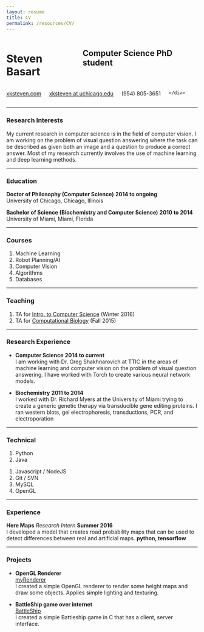 ```yaml
---
layout: resume 
title: CV
permalink: /resources/CV/
---
```


<div class="row">
	<div class="eight columns">
		<h1 class="my-heading1">Steven Basart </h1>
		<h2 class="my-heading2"> Computer Science PhD student </h2>
	</div>
	<div class="four columns">
		<p class="my-headingp"><a href="http://www.xksteven.com" >xksteven.com</a></p>
		<p class="my-headingp"><a href="mailto:xksteven@uchicago.edu"> xksteven at uchicago.edu</a></p>
		<p class="my-headinglastp">(954) 805-3651</p>
		
	</div>
</div>


------

### Research Interests

My current research in computer science is in the field of computer vision.  I am working on the problem of visual question answering where the task can be described as given both an image and a question to produce a correct answer.  Most of my research currently involves the use of machine learning and deep learning methods.  


------

### Education

**Doctor of Philosophy (Computer Science)** __2014 to ongoing__  
	University of Chicago, Chicago, Illinois

**Bachelor of Science (Biochemistry and Computer Science)** __2010 to 2014__  
	University of Miami, Miami, Florida


------

### Courses

1. Machine Learning
2. Robot Planning/AI
3. Computer Vision
4. Algorithms
5. Databases


------

### Teaching

1. TA for [Intro. to Computer Science](https://www.classes.cs.uchicago.edu/archive/2016/winter/15200-1/) (Winter 2016)
2. TA for [Computational Biology](http://uchicago.bio) (Fall 2015)


------

### Research Experience

* **Computer Science**  __2014 to current__  
	I am working with Dr. Greg Shakhnarovich at TTIC in the areas of machine learning and computer vision on the problem of visual question answering. I have worked with Torch to create various neural network models.

* **Biochemistry**   __2011 to 2014__  
	I worked with Dr. Richard Myers at the University of Miami trying to create a generic genetic therapy via transducible gene editing proteins.  I ran western blots, gel electrophoresis, transductions, PCR, and electroporation


------

### Technical

1. Python
1. Java
<!-- 1. Android / iOS -->
1. Javascript / NodeJS
1. Git / SVN
1. MySQL
1. OpenGL


------


### Experience

**Here Maps** *Research Intern* __Summer 2016__  
	I developed a model that creates road probability maps that can be used to detect differences between real and artificial maps.
	**python, tensorflow** 



------

### Projects

* **OpenGL Renderer**  
	[myRenderer](http://www.github.com/xksteven/myOpenGl)  
	I created a simple OpenGL renderer to render some height maps and draw some objects.  Applies simple lighting and texturing.

* **BattleShip game over internet**  
	[BattleShip](https://github.com/xksteven/Networks)  
	I created a simple Battleship game in C that has a client, server interface. 


